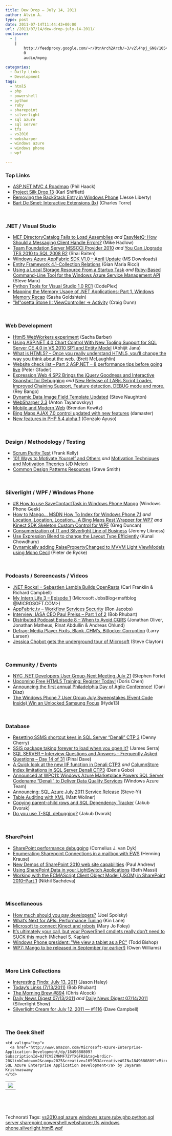 ```yaml
---
title: Dew Drop – July 14, 2011
author: Alvin A.
type: post
date: 2011-07-14T11:44:43+00:00
url: /2011/07/14/dew-drop-july-14-2011/
enclosure:
  - |
    |
        http://feedproxy.google.com/~r/OtnArch2Arch/~3/v2l4hpj_GN8/10540869_preiss_part1_071311.mp3
        0
        audio/mpeg
        
categories:
  - Daily Links
  - Development
tags:
  - html5
  - php
  - powershell
  - python
  - ruby
  - sharepoint
  - silverlight
  - sql azure
  - sql server
  - tfs
  - vs2010
  - websharper
  - windows azure
  - windows phone
  - wpf

---
```

### <a name="top"></a>Top Links

  * [ASP.NET MVC 4 Roadmap][1] (Phil Haack)
  * [Project Silk Drop 13][2] (Karl Shifflett)
  * [Removing the BackStack Entry in Windows Phone][3] (Jesse Liberty)
  * [Bart De Smet: Interactive Extensions (Ix)][4] (Charles Torre)

&#160;

### <a name="dotnet"></a>.NET / Visual Studio

  * [MEF DirectoryCatalog Fails to Load Assemblies][5] _and_ [EasyNetQ: How Should a Messaging Client Handle Errors?][6] (Mike Hadlow)
  * [Team Foundation Server MSSCCI Provider 2010][7] _and_&#160;<a href="http://feedproxy.google.com/~r/ShaiRaiten/~3/_F0cIH_zGFk/you-can-upgrade-tfs-2010-to-sql-2008-r2.aspx" target="_blank">You Can Upgrade TFS 2010 to SQL 2008 R2</a> (Shai Raiten)
  * [Windows Azure AppFabric SDK V1.0 &#8211; April Update][8] (MS Downloads)
  * [Entity Framework 4.1–Collection Relations][9] (Gian Maria Ricci)
  * [Using a Local Storage Resource From a Startup Task][10] _and_ [Ruby-Based Command-Line Tool for the Windows Azure Service Management API][11] (Steve Marx)
  * <a href="http://pytools.codeplex.com/releases/view/64009" target="_blank">Python Tools for Visual Studio 1.0 RC1</a> (CodePlex)
  * [Mapping the Memory Usage of .NET Applications: Part 1, Windows Memory Recap][12] (Sasha Goldshtein)
  * ["M"osetta Stone II: ViewController → Activity][13] (Craig Dunn)

&#160;

### <a name="web"></a>Web Development

  * [Html5 WebWorkers experiment][14] (Sacha Barber)
  * [Using ASP.NET 4.0 Chart Control With New Tooling Support for SQL Server CE 4.0 in VS 2010 SP1 and Entity Model][15] (Abhijit Jana)
  * [What is HTML5? &#8211; Once you really understand HTML5, you&#8217;ll change the way you think about the web.][16] (Brett McLaughlin)
  * [Website check list &#8211; Part 2 ASP.NET &#8211; 8 performance tips before going live][17] (Peter Gfader)
  * [Expression Web 4 SP2 Brings the jQuery Goodness and Interactive Snapshot for Debugging][18] _and_ [New Release of LABjs Script Loader. Improved Chaining Support, Feature detection, DEBUG mode and more.][19] (Rey Bango)
  * [Dynamic Data Image Field Template Updated][20] (Steve Naughton)
  * [WebSharper 2.3][21] (Anton Tayanovskyy)
  * [Mobile and Modern Web][22] (Brendan Kowitz)
  * [Bing Maps AJAX 7.0 control updated with new features][23] (damaster)
  * [New features in PHP 5.4 alpha 1][24] (Gonzalo Ayuso)

&#160;

### <a name="design"></a>Design / Methodology / Testing

  * [Scrum Purity Test][25] (Frank Kelly)
  * [101 Ways to Motivate Yourself and Others][26] _and_ [Motivation Techniques and Motivation Theories][27] (JD Meier)
  * [Common Design Patterns Resources][28] (Steve Smith)

&#160;

### <a name="silverlight"></a>Silverlight / WPF / Windows Phone

  * [#8 How to use SaveContactTask in Windows Phone Mango][29] (Windows Phone Geek)
  * [How to Mango&#8230; MSDN How To Index for Windows Phone 7.1][30] _and_ [Location, Location, Location&#8230; A Bing Maps Rest Wrapper for WP7][31] _and_ [Kinect SDK Skeleton Custom Control for WPF][32] (Greg Duncan)
  * [Consumerization of IT and Silverlight Line of Business][33] (Jeremy Likness)
  * [Use Expression Blend to change the Layout Type Efficiently][34] (Kunal Chowdhury)
  * [Dynamically adding RaisePropertyChanged to MVVM Light ViewModels using Mono Cecil][35] (Pieter de Rycke)

&#160;

### <a name="podcasts"></a>Podcasts / Screencasts / Videos

  * <a href="http://www.dotnetrocks.com/default.aspx?ShowNum=680" target="_blank">.NET Rocks! &#8211; Sebastien Lambla Builds OpenRasta</a> (Carl Franklin & Richard Campbell)
  * [My Intern Life 3 – Episode 1][36] (Microsoft JobsBlog<msftblog @MICROSOFT.COM>)
  * [AppFabric.tv &#8211; Workflow Services Security][37] (Ron Jacobs)
  * [Interview: IASA CEO Paul Preiss &#8211; Part 1 of 2][38] (Bob Rhubart)
  * <a href="http://feedproxy.google.com/~r/DistributedPodcast/~3/Zoitb-Pfbbo/episode-8-when-to-avoid-cqrs" target="_blank">Distributed Podcast Episode 8 – When to Avoid CQRS</a> (Jonathan Oliver, Jonathan Matheus, Rinat Abdullin & Andreas Ohlund)
  * [Defrag: Media Player Fixits, Blank .CHM&#8217;s, Bitlocker Corruption][39] (Larry Larsen)
  * [Jessica Chobot gets the underground tour of Microsoft][40] (Steve Clayton)

&#160;

### <a name="events"></a>Community / Events

  * [NYC .NET Developers User Group-Next Meeting July 21][41] (Stephen Forte)
  * [Upcoming Free HTML5 Training: Register Today!][42] (Doris Chen)
  * [Announcing the first annual Philadelphia Day of Agile Conference!][43] (Dani Diaz)
  * [The Windows Phone 7 User Group July Sweepstakes (Event Code Inside) Win an Unlocked Samsung Focus][44] (Hyde13)

&#160;

### <a name="db"></a>Database

  * [Resetting SSMS shortcut keys in SQL Server “Denali” CTP 3][45] (Denny Cherry)
  * [SSIS package taking forever to load when you open it?][46] (James Serra)
  * [SQL SERVER – Interview Questions and Answers – Frequently Asked Questions – Day 14 of 31][47] (Pinal Dave)
  * [A Quick look at the new IIF function in Denali CTP3][48] _and_ [ColumnStore Index limitations in SQL Server Denali CTP3][49] (Denis Gobo)
  * [Announced at WPC11: Windows Azure Marketplace Powers SQL Server Codename “Denali” to Deliver Data Quality Services][50] (Windows Azure Team)
  * [Announcing: SQL Azure July 2011 Service Release][51] (Steve-Yi)
  * [Table Auditing with XML][52] (Matt Wollner)
  * [Copying parent-child rows and SQL Dependency Tracker][53] (Jakub Dvorak)
  * [Do you use T-SQL debugging?][54] (Jakub Dvorak)

&#160;

### <a name="sp"></a>SharePoint

  * [SharePoint performance debugging][55] (Cornelius J. van Dyk)
  * [Enumerating Sharepoint Connections in a mailbox with EWS][56] (Henning Krause)
  * [New Demos of SharePoint 2010 web site capabilities][57] (Paul Andrew)
  * <a href="http://blogs.msdn.com/b/sharepointdev/archive/2011/07/13/using-sharepoint-data-in-your-lightswitch-applications-beth-massi.aspx" target="_blank">Using SharePoint Data in your LightSwitch Applications</a> (Beth Massi)
  * <a href="http://blogs.msdn.com/b/sharepointdev/archive/2011/07/13/working-with-the-ecmascript-client-object-model-jsom-in-sharepoint-2010-part-1-nikhil-sachdeva.aspx" target="_blank">Working with the ECMAScript Client Object Model (JSOM) in SharePoint 2010–Part 1</a> (Nikhil Sachdeva)

&#160;

### <a name="misc"></a>Miscellaneous

  * [How much should you pay developers?][58] (Joel Spolsky)
  * [What’s Next for APIs: Performance Tuning][59] (Kin Lane)
  * [Microsoft to connect Kinect and robots][60] (Mary Jo Foley)
  * [It&#8217;s ultimately your call, but your PowerShell cmdlets really don&#8217;t need to SUCK this much][61] (Michael S. Kaplan)
  * [Windows Phone president: "We view a tablet as a PC"][62] (Todd Bishop)
  * [WP7: Mango to be released in September (or earlier!)][63] (Owen Williams)

&#160;

### <a name="links"></a>More Link Collections

  * [Interesting Finds: July 13, 2011][64] (Jason Haley)
  * [Today&#8217;s Links (7/13/2011)][65] (Bob Rhubart)
  * [The Morning Brew #894][66] (Chris Alcock)
  * [Daily News Digest 07/13/2011][67] _and_ [Daily News Digest 07/14/2011][68] (Silverlight Show)
  * [Silverlight Cream for July 12, 2011 &#8212; #1116][69] (Dave Campbell)

&#160;

### <a name="shelf"></a>The Geek Shelf

<table border="0" cellspacing="0" cellpadding="0">
  <tr>
    <td>
      <img data-recalc-dims="1" decoding="async" src="https://i0.wp.com/ecx.images-amazon.com/images/I/51biEDyDbUL._SL160_.jpg?w=660" />
    </td>
    
    <td valign="top">
      <a href="http://www.amazon.com/Microsoft-Azure-Enterprise-Application-Development/dp/1849680809?SubscriptionId=0JTCV5ZMHMF7ZYTXGFR2&tag=brdicr-20&linkCode=xm2&camp=2025&creative=165953&creativeASIN=1849680809">Microsoft SQL Azure Enterprise Application Development</a> by Jayaram Krishnaswamy
    </td>
  </tr>
</table>

&#160;

<div style="padding-bottom: 0px; margin: 0px; padding-left: 0px; padding-right: 0px; display: inline; float: none; padding-top: 0px" id="scid:C16BAC14-9A3D-4c50-9394-FBFEF7A93539:e40ab8d2-6779-4527-8205-3abf84487d6b" class="wlWriterEditableSmartContent">
  <!--dotnetkickit-->
</div>

&#160;

<div style="padding-bottom: 0px; margin: 0px; padding-left: 0px; padding-right: 0px; display: inline; float: none; padding-top: 0px" id="scid:0767317B-992E-4b12-91E0-4F059A8CECA8:c4959de4-4bee-40a0-aafe-0bf580e23421" class="wlWriterEditableSmartContent">
  Technorati Tags: <a href="http://technorati.com/tags/vs2010" rel="tag">vs2010</a>,<a href="http://technorati.com/tags/sql+azure" rel="tag">sql azure</a>,<a href="http://technorati.com/tags/windows+azure" rel="tag">windows azure</a>,<a href="http://technorati.com/tags/ruby" rel="tag">ruby</a>,<a href="http://technorati.com/tags/php" rel="tag">php</a>,<a href="http://technorati.com/tags/python" rel="tag">python</a>,<a href="http://technorati.com/tags/sql+server" rel="tag">sql server</a>,<a href="http://technorati.com/tags/sharepoint" rel="tag">sharepoint</a>,<a href="http://technorati.com/tags/powershell" rel="tag">powershell</a>,<a href="http://technorati.com/tags/websharper" rel="tag">websharper</a>,<a href="http://technorati.com/tags/tfs" rel="tag">tfs</a>,<a href="http://technorati.com/tags/windows+phone" rel="tag">windows phone</a>,<a href="http://technorati.com/tags/silverlight" rel="tag">silverlight</a>,<a href="http://technorati.com/tags/html5" rel="tag">html5</a>,<a href="http://technorati.com/tags/wpf" rel="tag">wpf</a>
</div>

 [1]: http://feeds.haacked.com/~r/haacked/~3/d6MWYwhS8O4/asp-net-mvc-4-roadmap.aspx
 [2]: http://karlshifflett.wordpress.com/2011/07/13/project-silk-drop-13/
 [3]: http://feedproxy.google.com/~r/JesseLiberty-SilverlightGeek/~3/bAWLKd8moyA/
 [4]: http://channel9.msdn.com/Shows/Going+Deep/Bart-De-Smet-Interactive-Extensions-Ix
 [5]: http://feedproxy.google.com/~r/CodeRant/~3/ln99sihVTOg/mef-directorycatalog-fails-to-load.html
 [6]: http://feedproxy.google.com/~r/CodeRant/~3/SDgou1RdmMs/easynetq-how-should-messaging-client.html
 [7]: http://feedproxy.google.com/~r/ShaiRaiten/~3/kBkFbPHajrM/team-foundation-server-msscci-provider-2010.aspx
 [8]: http://feedproxy.google.com/~r/MicrosoftDownloadCenter/~3/dCXzELJJSHs/details.aspx
 [9]: http://feedproxy.google.com/~r/AlkampferEng/~3/06C_T7ngmMM/
 [10]: http://blog.smarx.com/posts/using-a-local-storage-resource-from-a-startup-task
 [11]: http://blog.smarx.com/posts/ruby-based-command-line-tool-for-the-windows-azure-service-management-api
 [12]: http://blogs.microsoft.co.il/blogs/sasha/archive/2011/07/14/mapping-the-memory-usage-of-net-applications-part-1-windows-memory-recap.aspx
 [13]: http://conceptdev.blogspot.com/2011/07/mosetta-stone-ii-viewcontroller.html
 [14]: http://www.codeproject.com/KB/HTML/QueryWall.aspx
 [15]: http://abhijitjana.net/2011/07/14/using-asp-net-4-0-chart-control-with-new-tooling-support-for-sql-server-ce-4-0-in-vs-2010-sp1-and-entity-model/
 [16]: http://feeds.oreilly.com/~r/oreilly/news/~3/1ntg5a7PpXs/what-is-html5.html
 [17]: http://feedproxy.google.com/~r/PeterGfader/~3/cr_iaIutU0s/website-check-list-part-2-aspnet-8.html
 [18]: http://blogs.msdn.com/b/scriptjunkie/archive/2011/07/13/expression-web-4-sp2-brings-the-jquery-goodness-and-interactive-snapshot-for-debugging.aspx
 [19]: http://blogs.msdn.com/b/scriptjunkie/archive/2011/07/13/new-release-of-labjs-script-loader-improved-chaining-support-feature-detection-debug-mode-and-more.aspx
 [20]: http://feedproxy.google.com/~r/notaclue/IYRx/~3/83sXZ0-KcDQ/dynamic-data-image-field-template.html
 [21]: http://www.intellifactory.com/blogs/anton.tayanovskyy/2011/7/13/WebSharper-2.3.article
 [22]: http://feedproxy.google.com/~r/OverTheCode/~3/u4jOP56UVIo/modern-mobile-web
 [23]: http://feedproxy.google.com/~r/liveside/~3/f3_G93plnQQ/
 [24]: http://feeds.dzone.com/~r/zones/css/~3/Aet-1kD0Szo/new-features-php-54-alpha-1
 [25]: http://feedproxy.google.com/~r/TheArtAndCraftOfGreatSoftwareArchitectureAndDevelopment/~3/tCtfWxQf7t8/scrum-purity-test.html
 [26]: http://feedproxy.google.com/~r/SourcesOfInsight/~3/Qa7_OcPun2c/
 [27]: http://feedproxy.google.com/~r/jmeier/~3/RjVhAPEhhrc/motivation-techniques-and-motivation-theories.aspx
 [28]: http://stevesmithblog.com/blog/common-design-patterns-resources/
 [29]: http://www.windowsphonegeek.com/tips/8-How-to-use-SaveContactTask-in-Windows-Phone-Mango
 [30]: http://coolthingoftheday.blogspot.com/2011/07/how-to-mango-msdn-how-to-index-for.html
 [31]: http://channel9.msdn.com/coding4fun/blog/Location-Location-Location-A-Bing-Maps-Rest-Wrapper-for-WP7
 [32]: http://channel9.msdn.com/coding4fun/kinect/Kinect-SDK-Skeleton-Custom-Control-for-WPF
 [33]: http://feedproxy.google.com/~r/CSharperImage/~3/byyoHHoSMQE/consumerization-of-it-and-silverlight.html
 [34]: http://feedproxy.google.com/~r/kunal2383/~3/82-8F_gUsOU/use-expression-blend-to-change-layout.html
 [35]: http://pieterderycke.wordpress.com/2011/07/13/dynamically-adding-raisepropertychanged-to-mvvm-light-viewmodels-using-mono-cecil/
 [36]: http://feeds.microsoftjobsblog.com/~r/MicrosoftJobsBlog/~3/rKW_utaNXgQ/
 [37]: http://channel9.msdn.com/Shows/AppFabric-tv/AppFabrictv-Workflow-Services-Security
 [38]: http://feedproxy.google.com/~r/OtnArch2Arch/~3/v2l4hpj_GN8/10540869_preiss_part1_071311.mp3
 [39]: http://channel9.msdn.com/Shows/The-Defrag-Show/Defrag-Media-Player-Fixits-Blank-CHMs-Bitlocker-Corruption
 [40]: http://blogs.technet.com/b/next/archive/2011/07/13/jessica-chobot-gets-the-underground-tour-of-microsoft.aspx
 [41]: http://feedproxy.google.com/~r/StephenFortesBlog/~3/6PKOH-B_-ZY/PermaLink,guid,56d37dc5-336e-4cf5-99fa-a93b0c7e766c.aspx
 [42]: http://blogs.msdn.com/b/dorischen/archive/2011/07/13/upcoming-free-html5-training-register-today.aspx
 [43]: http://blogs.msdn.com/b/dani/archive/2011/07/13/announcing-the-first-annual-philadelphia-day-of-agile-conference.aspx
 [44]: http://www.wp7connect.com/2011/07/13/the-windows-phone-7-user-group-july-sweepstakes-event-code-inside-win-an-unlocked-samsung-focus/
 [45]: http://feedproxy.google.com/~r/sqlserverpedia/~3/R8AkHDRtzl4/
 [46]: http://www.sqlservercentral.com/blogs/jamesserra/archive/2011/07/13/ssis-package-taking-forever-to-load-when-you-open-it_3F00_.aspx
 [47]: http://blog.sqlauthority.com/2011/07/14/sql-server-interview-questions-and-answers-frequently-asked-questions-day-14-of-31/
 [48]: http://blogs.lessthandot.com/index.php/DataMgmt/DBProgramming/MSSQLServer/a-quick-look-at-the
 [49]: http://blogs.lessthandot.com/index.php/DataMgmt/DBAdmin/MSSQLServerAdmin/columnstore-index-limitations-in-sql
 [50]: http://blogs.msdn.com/b/windowsazure/archive/2011/07/13/announced-at-wpc11-windows-azure-marketplace-powers-sql-server-codename-denali-to-deliver-data-quality-services.aspx
 [51]: http://blogs.msdn.com/b/windowsazure/archive/2011/07/13/announcing-sql-azure-july-2011-service-release.aspx
 [52]: http://feedproxy.google.com/~r/sqlserverpedia/~3/447vVO7ok7s/
 [53]: http://www.sqlservercentral.com/blogs/sqltreeo/archive/2011/07/12/copying-parent_2D00_child-rows-and-sql-dependency-tracker.aspx
 [54]: http://www.sqlservercentral.com/blogs/sqltreeo/archive/2011/07/13/do-you-use-t_2D00_sql-debugging_3F00_.aspx
 [55]: http://www.cjvandyk.com/blog/Lists/Posts/ViewPost.aspx?ID=324
 [56]: http://www.infinitec.de/post/2011/07/13/Enumerating-Sharepoint-Connections-in-a-mailbox-with-EWS.aspx
 [57]: http://blogs.msdn.com/b/pandrew/archive/2011/07/13/new-demos-of-sharepoint-2010-web-site-capabilities.aspx
 [58]: http://blog.stackoverflow.com/2011/07/how-much-should-you-pay-developers/
 [59]: http://feedproxy.google.com/~r/ProgrammableWeb/~3/lPNNU7F4lr4/
 [60]: http://www.zdnet.com/blog/microsoft/microsoft-to-connect-kinect-and-robots/10022
 [61]: http://blogs.msdn.com/b/michkap/archive/2011/07/13/10185915.aspx
 [62]: http://feedproxy.google.com/~r/TechFlash/~3/rSnJaJeGIY4/little-hope-for-windows-phone-os-tablet.html
 [63]: http://www.neowin.net/news/wp7-mango-to-be-released-in-september-or-earlier
 [64]: http://jasonhaley.com/blog/post.aspx?id=a6a04019-c001-47d2-8f5a-a0eca5e144af
 [65]: http://feedproxy.google.com/~r/brhubartOTN/~3/HgvzuKz86SI/today_s_links_7_13
 [66]: http://feedproxy.google.com/~r/ReflectivePerspective/~3/bKesTTPVprc/
 [67]: http://feedproxy.google.com/~r/silverlightshow/~3/K3E2L5qqgFI/Daily-News-Digest-07-13-2011.aspx
 [68]: http://feedproxy.google.com/~r/silverlightshow/~3/Efgt4CtfPtg/Daily-News-Digest-07-14-2011.aspx
 [69]: http://geekswithblogs.net/WynApseTechnicalMusings/archive/2011/07/13/146209.aspx